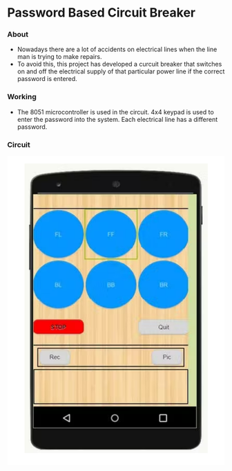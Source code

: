 # Password Based Circuit Breaker

### About
- Nowadays there are a lot of accidents on electrical lines when the line man is trying to make repairs.
- To avoid this, this project has developed a curcuit breaker that switches on and off the electrical supply of that particular power line if the correct password is entered.

### Working
- The 8051 microcontroller is used in the circuit. 4x4 keypad is used to enter the password into the system. Each electrical line has a different password.

### Circuit

![Schematic circuit](Project_6_schematic.png)